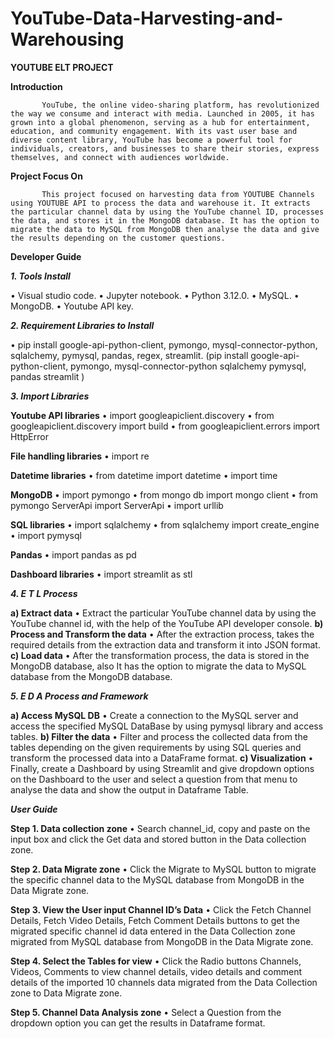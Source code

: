 # YouTube-Data-Harvesting-and-Warehousing
**YOUTUBE ELT PROJECT**

**Introduction**
                                   
           YouTube, the online video-sharing platform, has revolutionized the way we consume and interact with media. Launched in 2005, it has grown into a global phenomenon, serving as a hub for entertainment, education, and community engagement. With its vast user base and diverse content library, YouTube has become a powerful tool for individuals, creators, and businesses to share their stories, express themselves, and connect with audiences worldwide.
                                   
**Project Focus On**
                                    
           This project focused on harvesting data from YOUTUBE Channels using YOUTUBE API to process the data and warehouse it. It extracts the particular channel data by using the YouTube channel ID, processes the data, and stores it in the MongoDB database. It has the option to migrate the data to MySQL from MongoDB then analyse the data and give the results depending on the customer questions.
                                     
**Developer Guide**

_**1. Tools Install**_

•	Visual studio code.
•	Jupyter notebook.
•	Python 3.12.0.
•	MySQL.
•	MongoDB.
•	Youtube API key.

_**2. Requirement Libraries to Install**_

•	pip install google-api-python-client, pymongo, mysql-connector-python, sqlalchemy, pymysql, pandas, regex,  streamlit.
(pip install google-api-python-client, pymongo, mysql-connector-python sqlalchemy pymysql, pandas  streamlit )

_**3. Import Libraries**_

**Youtube API libraries**
•	import googleapiclient.discovery
•	from googleapiclient.discovery import build
•	from  googleapiclient.errors import HttpError

**File handling libraries**
•	import re

**Datetime libraries**
•	from datetime import datetime
•	import time

**MongoDB**
•	import pymongo
•	from mongo db import mongo client
•	from pymongo ServerApi import ServerApi
•	import urllib

**SQL libraries**
•	import sqlalchemy
•	from sqlalchemy import create_engine
•	import pymysql

**Pandas** 
•	import pandas as pd

**Dashboard libraries**
•	import streamlit as stl

_**4. E T L Process**_

**a) Extract data**
•	Extract the particular YouTube channel data by using the YouTube channel id, with the help of the YouTube API developer console.
**b) Process and Transform the data**
•	After the extraction process, takes the required details from the extraction data and transform it into JSON format.
**c) Load data**
•	After the transformation process, the data is stored in the MongoDB database, also It has the option to migrate the data to MySQL database from the MongoDB database.

_**5. E D A Process and Framework**_

**a) Access MySQL DB**
•	Create a connection to the MySQL server and access the specified MySQL DataBase by using pymysql library and access tables.
**b) Filter the data**
•	Filter and process the collected data from the tables depending on the given requirements by using SQL queries and transform the processed data into a DataFrame format.
**c) Visualization**
•	Finally, create a Dashboard by using Streamlit and give dropdown options on the Dashboard to the user and select a question from that menu to analyse the data and show the output in Dataframe Table.

_**User Guide**_

**Step 1. Data collection zone**
•	Search channel_id, copy and paste on the input box and click the Get data and stored button in the Data collection zone.

**Step 2. Data Migrate zone**
•	Click the Migrate to MySQL button to migrate the specific channel data to the MySQL database from MongoDB in the Data Migrate zone.

**Step 3. View the User input Channel ID’s Data**
•	Click the Fetch Channel Details, Fetch Video Details, Fetch Comment Details buttons to get the migrated specific channel id data entered in the Data Collection zone migrated  from  MySQL database from MongoDB in the Data Migrate zone.

**Step 4. Select the Tables for view** 
•	Click the Radio buttons Channels, Videos, Comments to view channel details, video details and comment details of the imported 10 channels data migrated from the  Data Collection zone to Data Migrate zone.

**Step 5. Channel Data Analysis zone**
•	Select a Question from the dropdown option you can get the results in Dataframe format.


